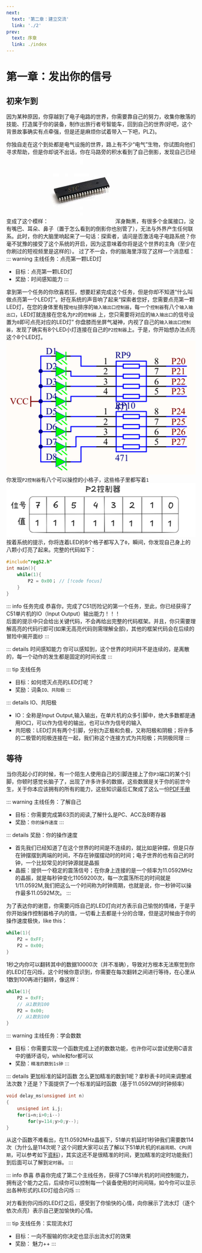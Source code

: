 ```yaml
---
next:
  text: '第二章：建立交流'
  link: './2'
prev:
  text: 序章
  link: ./index
---
```


# 第一章：发出你的信号
## 初来乍到
因为某种原因，你穿越到了电子电路的世界，你需要靠自己的努力，收集你散落的技能、打造属于你的装备，制作出旅行者号智能车，回到自己的世界(好吧，这个背景故事确实有点牵强，但是还是麻烦你试着带入一下吧，PLZ)。

你独自走在这个到处都是电气设施的世界，路上有不少“电气”生物，你试图向他们寻求帮助，但是你却说不出话，你在马路旁的积水看到了自己倒影，发现自己已经变成了这个模样：
![](assets/Pasted%20image%2020241115020626.png)
浑身黝黑，有很多个金属接口，没有嘴巴、耳朵、鼻子（置于怎么看到的倒影你也别管了），无法与外界产生任何联系。此时，你的大脑里响起来了一句话：探索者，请问是否激活电子电路系统？你毫不犹豫的接受了这个系统的开启，因为这意味着你将是这个世界的主角（至少在你刷过的短视频里是这样的）。
过了不一会，你的脑海里浮现了这样一个消息框：
::: warning 主线任务：点亮第一颗LED灯
- 目标：点亮第一颗LED灯
- 奖励：时间感知能力
:::

拿到第一个任务的你欣喜若狂，想要赶紧完成这个任务，但是你却不知道“什么叫做点亮第一个LED灯”。好在系统的声音响了起来“探索者您好，您需要点亮第一颗LED灯，在您的身体里有按`地址`排序的`输入输出口控制器`，每一个`控制器`有八个`输入输出口`，LED灯就连接在您名为`P2`的`控制器` 上，您只需要将对应的`输入输出口`的信号设置为`0`即可点亮对应的LED灯”
你盘膝而坐屏气凝神，内视了自己的`输入输出口控制器`，发现了确实有8个LED小灯连接在自己的`P2控制器`上。于是，你开始想办法点亮这个8个LED灯。
![](assets/Pasted%20image%2020241115020643.png)
你发现`P2控制器`有八个可以操控的小格子，这些格子里都写着`1`
![](assets/Pasted%20image%2020241205215611.png)
按着系统的提示，你将连着LED的8个格子都写入了`0`，瞬间，你发现自己身上的八颗小灯亮了起来。完整的代码如下：
```c
#include"reg52.h"
int main(){
	while(1){
		P2 = 0x00； // [!code focus]
	}
}
```

::: info 任务完成
恭喜你，完成了C51历险记的第一个任务，至此，你已经获得了C51单片机的IO（Input Output）输出能力！！！<br>
后面的提示中只会给出关键代码，不会再给出完整的代码框架。并且，你只需要理解高亮的代码行即可(如果无高亮代码则需理解全部)，其他的框架代码会在后续的冒险中揭开面纱
:::

::: details 时间感知能力
你可以感知到，这个世界的时间并不是连续的，是离散的，每一个动作的发生都是固定的时间长度
:::

::: tip 支线任务
- 目标：如何熄灭点亮的LED灯呢？
- 奖励：词条`IO、共阳极`
:::

::: details IO、共阳极
- IO：全称是Input Output,输入输出，在单片机的众多引脚中，绝大多数都是通用IO口，可以作为信号的输出，也可以作为信号的输入
- 共阳极：LED灯共有两个引脚，分别为正极和负极，又称阳极和阴极；将许多的二极管的阳极连接在一起，我们称这个连接方式为共阳极；共阴极同理
:::
## 等待

当你亮起小灯的时候，有一个陌生人使用自己的引脚连接上了你`P3`端口的某个引脚，你顿时感觉长脑子了，出现了许多许多的数据，这些数据是关于你的前世今生，关于你本应该拥有的所有的能力，这些知识最后汇聚成了这么一份<a href ="../../embedded/C51/C51datasheet.pdf" target="_blank">PDF手册</a>

::: warning 主线任务：了解自己
- 目标：你需要完成第63页的阅读,了解什么是PC、ACC及B寄存器
- 奖励：`你的操作速度`
:::

::: details 奖励：你的操作速度
- 首先我们已经知道了在这个世界的时间是不连续的，就比如是钟摆，但是只存在钟摆摆到两端的时间，不存在钟摆摆动时的时间；电子世界的也有自己的时钟，一个比较常见的时钟源就是晶振
- 晶振：提供一个稳定的震荡信号；在你身上连接的是一个频率为11.0592MHz的晶振，就是每秒钟变化11059200次，每一次震荡所花的时间就是1/11.0592M,我们把这么一个时间称为时钟周期，也就是说，你一秒钟可以操作最多11.0592M次。
:::

为了表达你的谢意，你需要闪烁自己的LED灯向对方表示自己愉悦的情绪，于是乎你开始操作控制器格子内的值，一切看上去都是十分的合理，但是这时候由于你的操作速度极快，like this：
```c
while(1){
	P2 = 0xFF;
	P2 = 0x00;
}
```
1秒之内你可以翻转其中的数据10000次（并不准确），导致对方根本无法察觉到你的LED灯在闪烁，这个时候你意识到，你需要在每次翻转之间进行等待，在心里从1数到100再进行翻转，像这样：
```c
while(1){
	P2 = 0xFF;
	// 从1数到100
	P2 = 0x00;
	// 从1数到100
}
```

::: warning 主线任务：学会数数
- 目标：你需要实现一个函数完成上述的数数功能，也许你可以尝试使用C语言中的循环语句，while和for都可以
- 奖励：`精准的数到1s钟`
:::

::: details 更加标准的延时函数
怎么更加精准的数到1呢？拿秒表卡时间来调整减法次数？还是？下面提供了一个标准的延时函数（基于11.0592M的时钟频率）
```c
void delay_ms(unsigned int n)
{
    unsigned int i,j;
    for(i=n;i>0;i--)
        for(y=114;y>0;y--);
}
```
从这个函数不难看出，在11.0592MHz晶振下，51单片机延时1秒钟我们需要数114次（为什么是114次呢？这个问题大家可以去了解以下51单片机的`机器周期`、`CPU周期`，可以参考如下[资料](https://blog.csdn.net/gordor1122/article/details/116485417)），其实这还不是很精准的时间，更加精准的定时功能我们到后面可以了解到`定时器`。
:::

::: info 恭喜
恭喜你完成了第二个主线任务，获得了C51单片机的时间控制能力，拥有这个能力之后，后续你可以控制每一个装备使用的时间间隔，如今你可以显示出各种形式的LED灯组合闪烁
:::

对方看到你闪烁的LED灯之后，感受到了你愉快的心情，向你展示了流水灯（逐个依次点亮）表示自己更加愉快的心情。

::: tip 支线任务：实现流水灯
- 目标：一向不服输的你决定也显示出流水灯的效果
- 奖励： 魅力++
:::




